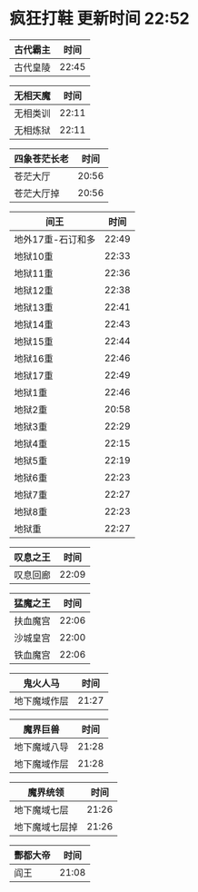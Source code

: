 # 疯狂打鞋 更新时间 22:52

| 古代霸主   | 时间    |
|--------|-------|
| 古代皇陵 | 22:45 |

| 无相天魔   | 时间    |
|--------|-------|
| 无相类训 | 22:11 |
| 无相炼狱 | 22:11 |

| 四象苍茫长老   | 时间    |
|--------|-------|
| 苍茫大厅 | 20:56 |
| 苍茫大厅掉 | 20:56 |

| 间王   | 时间    |
|--------|-------|
| 地外17重-石订和多 | 22:49 |
| 地狱10重 | 22:33 |
| 地狱11重 | 22:36 |
| 地狱12重 | 22:38 |
| 地狱13重 | 22:41 |
| 地狱14重 | 22:43 |
| 地狱15重 | 22:44 |
| 地狱16重 | 22:46 |
| 地狱17重 | 22:49 |
| 地狱1重 | 22:46 |
| 地狱2重 | 20:58 |
| 地狱3重 | 22:29 |
| 地狱4重 | 22:15 |
| 地狱5重 | 22:19 |
| 地狱6重 | 22:23 |
| 地狱7重 | 22:27 |
| 地狱8重 | 22:23 |
| 地狱重 | 22:27 |

| 叹息之王   | 时间    |
|--------|-------|
| 叹息回廊 | 22:09 |

| 猛魔之王   | 时间    |
|--------|-------|
| 扶血魔宫 | 22:06 |
| 沙城皇宫 | 22:00 |
| 铁血魔宫 | 22:06 |

| 鬼火人马   | 时间    |
|--------|-------|
| 地下魔域作层 | 21:27 |

| 魔界巨兽   | 时间    |
|--------|-------|
| 地下魔域八导 | 21:28 |
| 地下魔域作层 | 21:28 |

| 魔界统领   | 时间    |
|--------|-------|
| 地下魔域七层 | 21:26 |
| 地下魔域七层掉 | 21:26 |

| 酆都大帝   | 时间    |
|--------|-------|
| 阎王 | 21:08 |